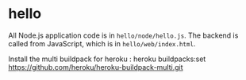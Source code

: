 # hello

All Node.js application code is in `hello/node/hello.js`. The backend is called from JavaScript, which is in `hello/web/index.html`.

Install the multi buildpack for heroku : heroku buildpacks:set https://github.com/heroku/heroku-buildpack-multi.git
